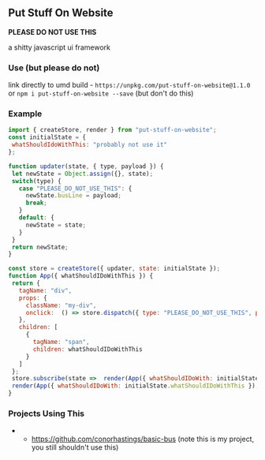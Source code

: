 ## Put Stuff On Website

**PLEASE DO NOT USE THIS**

a shitty javascript ui framework

### Use (but please do not)

link directly to umd build -
`https://unpkg.com/put-stuff-on-website@1.1.0`
or
`npm i put-stuff-on-website --save` (but don't do this)

### Example

 ```js
import { createStore, render } from "put-stuff-on-website";
const initialState = {
  whatShouldIdoWithThis: "probably not use it"
};

function updater(state, { type, payload }) {
  let newState = Object.assign({}, state);
  switch(type) {
    case "PLEASE_DO_NOT_USE_THIS": {
      newState.busLine = payload;
      break;
    }
    default: {
      newState = state;
    }
  }
  return newState;
}

const store = createStore({ updater, state: initialState });
function App({ whatShouldIDoWithThis }) {
  return {
    tagName: "div",
    props: {
      className: "my-div",
      onclick:  () => store.dispatch({ type: "PLEASE_DO_NOT_USE_THIS", payload: "i said please"})
    },
    children: [
      {
        tagName: "span",
        children: whatShouldIDoWithThis
      }
    ]
  };
  store.subscribe(state =>  render(App({ whatShouldIDoWith: initialState.whatShouldIDoWithThis }), #root));
  render(App({ whatShouldIDoWith: initialState.whatShouldIDoWithThis }), #root);
} 
```

### Projects Using This
* - https://github.com/conorhastings/basic-bus (note this is my project, you still shouldn't use this)
